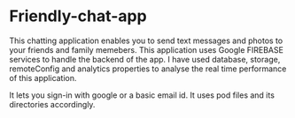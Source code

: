 # Friendly-chat-app

This chatting application enables you to send text messages and photos to your friends and family memebers.
This application uses Google FIREBASE services to handle the backend of the app.
I have used database, storage, remoteConfig and analytics properties to analyse the real time performance of this application.

It lets you sign-in with google or a basic email id. 
It uses pod files and its directories accordingly. 
